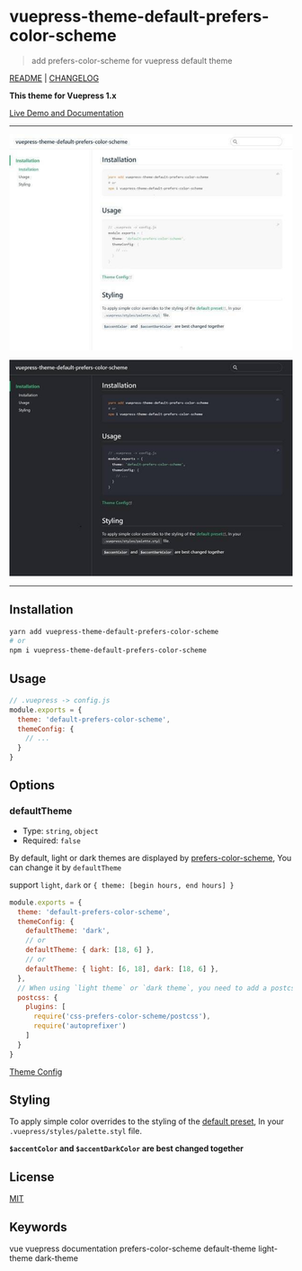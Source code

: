 # vuepress-theme-default-prefers-color-scheme

> add prefers-color-scheme for vuepress default theme

[README](README.md) | [CHANGELOG](CHANGELOG.md)

**This theme for Vuepress 1.x**

[Live Demo and Documentation](https://tolking.github.io/vuepress-theme-default-prefers-color-scheme)

---

![light.jpg](./docs/.vuepress/public/img/light.jpg)

![dark.jpg](./docs/.vuepress/public/img/dark.jpg)

---

## Installation

``` sh
yarn add vuepress-theme-default-prefers-color-scheme
# or
npm i vuepress-theme-default-prefers-color-scheme
```

## Usage

``` js
// .vuepress -> config.js
module.exports = {
  theme: 'default-prefers-color-scheme',
  themeConfig: {
    // ...
  }
}
```

## Options

### defaultTheme
- Type: `string`, `object`
- Required: `false`

By default, light or dark themes are displayed by [prefers-color-scheme](https://developer.mozilla.org/en-US/docs/Web/CSS/@media/prefers-color-scheme), You can change it by `defaultTheme`

support `light`, `dark` or `{ theme: [begin hours, end hours] }`

``` js
module.exports = {
  theme: 'default-prefers-color-scheme',
  themeConfig: {
    defaultTheme: 'dark',
    // or
    defaultTheme: { dark: [18, 6] },
    // or
    defaultTheme: { light: [6, 18], dark: [18, 6] },
  },
  // When using `light theme` or `dark theme`, you need to add a postcss plugins to your config.js
  postcss: {
    plugins: [
      require('css-prefers-color-scheme/postcss'),
      require('autoprefixer')
    ]
  }
}
```

[Theme Config](https://v1.vuepress.vuejs.org/theme/default-theme-config.html)

## Styling

To apply simple color overrides to the styling of the [default preset](https://github.com/tolking/vuepress-theme-default-prefers-color-scheme/blob/master/styles/palette.styl), In your `.vuepress/styles/palette.styl` file.

**`$accentColor` and `$accentDarkColor` are best changed together**

## License

[MIT](http://opensource.org/licenses/MIT)

## Keywords

vue vuepress documentation prefers-color-scheme default-theme light-theme dark-theme
